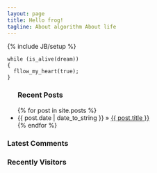 ```yaml
---
layout: page
title: Hello frog!
tagline: About algorithm About life
---
```

{% include JB/setup %}

    while (is_alive(dream))
    {
      fllow_my_heart(true);
    }
  
<ul class="post">
<section>
   <h3>Recent Posts</h3>
  {% for post in site.posts %}
    <li><span>{{ post.date | date_to_string }}</span> &raquo; <a href="{{ BASE_PATH }}{{ post.url }}">{{ post.title }}</a></li>
  {% endfor %}
</ul>
</section>

<section>
   <h3>Latest Comments</h3>
   <ul class="ds-recent-comments" data-num-items="10" data-show-avatars="0" data-show-time="0" data-show-title="0" data-show-admin="0" data-excerpt-length="18"></ul>
</section>

<section style="width:250px;">
    <h3>Recently Visitors</h3>
    <ul class="ds-recent-visitors" data-num-items="4" data-avatar-size="45" style="margin-top:10px;"></ul>
</section>
